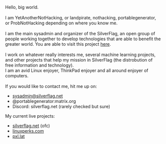 Hello, big world.\
\
I am YetAnotherNotHacking, or landpirate, nothacking, portablegenerator, or ProbNotHacking depending on where you know me.\
\
I am the main sysadmin and organizer of the SilverFlag, an open group of people working together to develop technologies that are able to benefit the greater world. You are able to visit this project [here](https://silverflag.net).\
\
I work on whatever really interests me, several machine learning projects, and other projects that help my mission in SilverFlag (the distrobution of free information and technology).\
I am an avid Linux enjoyer, ThinkPad enjoyer and all around enjoyer of computers.\
\
If you would like to contact me, hit me up on:
 + sysadmin@silverflag.net
 + @portablegenerator:matrix.org
 + Discord: silverflag.net (rarely checked but sure)

<!-- end of the list, and lists are annoying! -->
 
 My current live projects:
 + [silverflag.net](https://silverflag.net/) (ofc) 
 + [linuxperks.com](https://linuxperks.com/) 
 + [pxl.lat](https://pxl.lat/)
